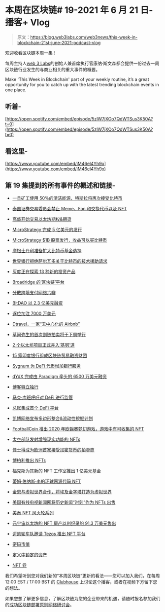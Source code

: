 # 本周在区块链# 19-2021 年 6 月 21 日-播客+ Vlog

> 原文：<https://blog.web3labs.com/web3news/this-week-in-blockchain-21st-june-2021-podcast-vlog>

欢迎收看区块链本周一集！

每周主持人[](https://twitter.com/conors10%E2%80%8B%E2%80%8B)[web 3 Labs](https://www.web3labs.com/)的创始人兼首席执行官康纳·斯文森都会提供一份过去一周区块链行业发生的与商业相关的重大事件的概要。

Make 'This Week in Blockchain' part of your weekly routine, it’s a great opportunity for you to catch up with the latest trending blockchain events in one place.

## 听着-

[https://open.spotify.com/embed/episode/5zlW7jXOo7QdWTSus3K50A?t=0](https://open.spotify.com/embed/episode/5zlW7jXOo7QdWTSus3K50A?t=0)

## 看这里-

[https://www.youtube.com/embed/iM46eI4Yh9o](https://www.youtube.com/embed/iM46eI4Yh9o)

## 第 19 集提到的所有事件的概述和链接-

*   [一旦矿工使用 50%的清洁能源，特斯拉将再次接受比特币](https://decrypt.co/73511/bitcoin-rises-elon-musk-says-tesla-will-accept-bitcoin-again-once-it-uses-50-percent-green-energy-for-mining)

*   [泰国证券交易委员会禁止 Meme、Fan 和交换代币以及 NFT](https://www.coindesk.com/no-doge-allowed-thai-sec-bans-meme-fan-and-exchange-tokens-as-well-as-nfts)

*   [高盛开始交易以太坊期权&期货](https://decrypt.co/73579/goldman-sachs-ethereum-options-futures)

*   [MicroStrategy 完成 5 亿美元的发行](https://www.theblockcrypto.com/linked/108334/microstrategy-completes-500-million-offering-plans-to-buy-more-bitcoin)

*   [MicroStrategy $1B 股票发行，收益可以买比特币](https://www.theblockcrypto.com/linked/108399/microstrategy-stock-offering-filing-bitcoin)

*   [摩根士丹利准备扩大比特币基金选择](https://decrypt.co/73733/morgan-stanley-set-expand-bitcoin-fund-options)

*   [世界银行拒绝萨尔瓦多关于比特币的技术援助请求](https://www.coindesk.com/world-bank-denies-request-el-salvador-bitcoin)

*   [灰度正在探索 13 种新的投资产品](https://www.theblockcrypto.com/linked/108918/grayscale-exploring-13-new-products-solana-polygon)

*   [Broadridge 的‘区块链’平台](https://www.forbes.com/sites/emilymason/2021/06/15/broadridges-blockchain-platform-is-already-averaging-31-billion-in-daily-repo-volume/)

*   [分散跨境支付网络六瓣](https://www.coinspeaker.com/cross-border-payments-six-clovers/)

*   [BitDAO 以 2.3 亿美元融资](https://cryptobriefing.com/peter-thiel-dragonfly-back-new-dao-230m-raise/)

*   [逐位加注 7000 万美元](https://www.theblockcrypto.com/post/108421/bitwise-raises-70-million-from-new-wall-street-investors-including-henry-kravis-and-dan-loeb)

*   [Dtravel，一家“去中心化的 Airbnb”](https://www.coindesk.com/binance-backed-travala-launches-dtravel-a-decentralized-airbnb)

*   [草间弥生的首次副链拍卖将于下周举行](https://cryptoslate.com/kusamas-ksm-first-parachain-auction-goes-live-next-week/)

*   [2 个以太坊项目正式并入‘基努’道](https://www.coindesk.com/keep-nucypher-merge-keanu-dao)

*   [15 家印度银行组成区块链贸易融资财团](https://www.ledgerinsights.com/15-indian-banks-form-blockchain-trade-finance-consortium/)

*   [Sygnum 为 DeFi 代币增加银行服务](https://decrypt.co/73639/sygnum-adds-banking-services-defi-tokens-including-aave-uniswap)

*   [dYdX 完成由 Paradigm 牵头的 6500 万美元融资](https://www.theblockcrypto.com/post/105881/defi-exchange-dydx-65-million-raise)

*   [博客特立独行](https://blogmaverick.com/2021/06/13/the-brilliance-of-yield-farming-liquidity-providing-and-valuing-crypto-projects/)

*   [马克·库班呼吁对 DeFi 进行监管](https://decrypt.co/73861/mark-cuban-titan-defi-crypto-regulation)

*   [总账集成首个 DeFi 平台](https://www.theblockcrypto.com/linked/108353/crypto-wallet-ledger-live-paraswap-first-defi-platform)

*   [凯博网络宣布多边形整合&流动性挖掘计划](https://www.coindesk.com/kyber-network-announces-polygon-integration-and-liquidity-mining-program)

*   [FootballCoin 推出 2020 年欧锦赛梦幻游戏，游戏中有可收集的 NFT](https://www.coinspeaker.com/footballcoin-launches-euro-2020-fantasy-game-with-collectable-nfts-and-xfc-prizes/)

*   [太空部队发射增强现实功能的 NFTs](https://www.forbes.com/sites/cathyhackl/2021/06/14/space-force-launches-augmented-reality-enabled-nfts/)

*   [佳士得成为欧洲首家接受加密货币的拍卖商](https://blockchaintechnology-news.com/2021/06/christies-to-become-europes-first-auctioneer-to-accept-cryptocurrency-payment/)

*   [博柏利推出 NFTs](https://www.ledgerinsights.com/burberry-first-nft-as-in-game-clothing-mythical-games/)

*   福克斯为其新的 NFT 工作室推出 1 亿美元基金

*   [蒂姆·伯纳斯·李的环球网源代码 NFT](https://decrypt.co/73646/tim-berners-lees-world-wide-web-source-code-be-immortalized-nft)

*   [金恩与虚拟世界合作，将埃及金字塔打造为虚拟世界](https://www.coinspeaker.com/enjin-partners-with-virtual-worlds-to-mint-photorealistic-digital-replicas-of-the-egyptian-pyramids-as-nfts/)

*   [美国有线电视新闻网将历史新闻“时刻”作为 NFTs 出售](https://cointelegraph.com/news/cnn-selling-historic-news-moments-as-nfts)

*   [美泰 NFT 风火轮系列](https://www.coinspeaker.com/mattel-nft-hot-wheels-digital/)

*   [元宇宙以太坊的 NFT 房产以创纪录的 91.3 万美元售出](https://decrypt.co/73895/decentraland-nft-real-estate-ethereum-metaverse-record)

*   [迈凯轮车队邀请 Tezos 推出 NFT 平台](https://cryptobriefing.com/mclaren-racing-taps-tezos-for-nft-platform/)

*   [密码市值](https://coinmarketcap.com/charts/)

*   [定义中锁定的资产](https://defipulse.com/)
*   [NFT 卷](https://nonfungible.com/market/history)

我们希望听到您对我们新的“本周区块链”更新的看法——您可以加入我们，在每周 12:00 EST / 17:00 BST 的 [Clubhouse](https://www.joinclubhouse.com/event/mZ03eqBb) 上讨论这个播客，或者在视频下方留下您的想法。

如果您想了解更多信息，了解区块链为您的企业带来的机遇，请随时报名参加我们的[成功区块链部署原则网络研讨会](https://www.web3labs.com/principles-webinar)。